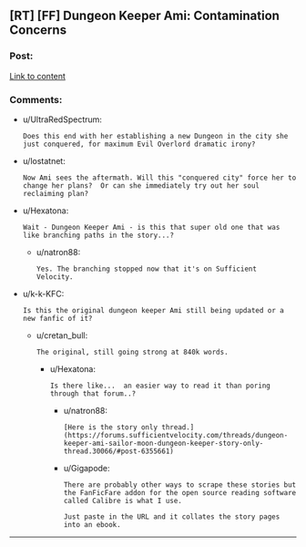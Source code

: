 ## [RT] [FF] Dungeon Keeper Ami: Contamination Concerns

### Post:

[Link to content](https://forums.sufficientvelocity.com/threads/dungeon-keeper-ami-sailor-moon-dungeon-keeper.31639/page-257#post-9680933)

### Comments:

- u/UltraRedSpectrum:
  ```
  Does this end with her establishing a new Dungeon in the city she just conquered, for maximum Evil Overlord dramatic irony?
  ```

- u/lostatnet:
  ```
  Now Ami sees the aftermath. Will this "conquered city" force her to change her plans?  Or can she immediately try out her soul reclaiming plan?
  ```

- u/Hexatona:
  ```
  Wait - Dungeon Keeper Ami - is this that super old one that was like branching paths in the story...?
  ```

  - u/natron88:
    ```
    Yes. The branching stopped now that it's on Sufficient Velocity.
    ```

- u/k-k-KFC:
  ```
  Is this the original dungeon keeper Ami still being updated or a new fanfic of it?
  ```

  - u/cretan_bull:
    ```
    The original, still going strong at 840k words.
    ```

    - u/Hexatona:
      ```
      Is there like...  an easier way to read it than poring through that forum..?
      ```

      - u/natron88:
        ```
        [Here is the story only thread.](https://forums.sufficientvelocity.com/threads/dungeon-keeper-ami-sailor-moon-dungeon-keeper-story-only-thread.30066/#post-6355661)
        ```

      - u/Gigapode:
        ```
        There are probably other ways to scrape these stories but the FanFicFare addon for the open source reading software called Calibre is what I use. 

        Just paste in the URL and it collates the story pages into an ebook.
        ```

---


